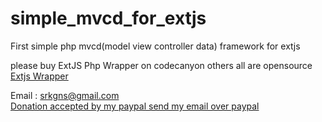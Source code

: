 # simple_mvcd_for_extjs

First simple php mvcd(model view controller data) framework for extjs

please buy ExtJS Php Wrapper on codecanyon others all are opensource<br>
<a href="https://codecanyon.net/item/extjs-easy-php-wrapper/4265716">Extjs Wrapper</a> <br>

Email : srkgns@gmail.com <br>
<a href="http://paypal.com">Donation accepted by my paypal send my email over paypal</a> <br>
